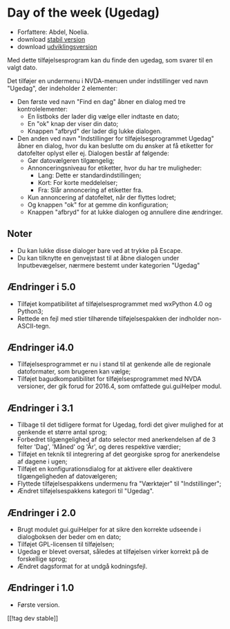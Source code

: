 # Day of the week (Ugedag) #

*	 Forfattere: Abdel, Noelia.
*	 download [stabil version][1]
*	 download [udviklingsversion][2]

Med dette tilføjelsesprogram kan du finde den ugedag, som svarer til en
valgt dato.

Det tilføjer en undermenu i NVDA-menuen under indstillinger ved navn
"Ugedag", der indeholder 2 elementer:


*	Den første ved navn "Find en dag" åbner en dialog med tre kontrolelementer:
	*	En listboks der lader dig vælge eller indtaste en dato;
	*	En "ok" knap der viser din dato;
	*	Knappen "afbryd" der lader dig lukke dialogen.
*	Den anden ved navn "Indstillinger for tilføjelsesprogrammet Ugedag" åbner en dialog, hvor du kan beslutte om du ønsker at få etiketter for datofelter oplyst eller ej. Dialogen består af følgende:
	*	Gør datovælgeren tilgængelig;
	*	Annonceringsniveau for etiketter, hvor du har tre muligheder:
		*	Lang: Dette er standardindstillingen;
		*	Kort: For korte meddelelser;
		*	Fra: Slår annoncering af etiketter fra.
	*	Kun annoncering af datofeltet, når der flyttes lodret;
	*	Og knappen "ok" for at gemme din konfiguration;
	*	Knappen "afbryd" for at lukke dialogen og annullere dine ændringer.


## Noter ##

*	 Du kan lukke disse dialoger bare ved at trykke på Escape.
*	 Du kan tilknytte en genvejstast til at åbne dialogen under
   Inputbevægelser, nærmere bestemt under kategorien "Ugedag"

## Ændringer i 5.0 ##

*	 Tilføjet kompatibilitet af tilføjelsesprogrammet med wxPython 4.0 og
   Python3;
*	 Rettede en fejl med stier tilhørende tilføjelsespakken der indholder
   non-ASCII-tegn.

## Ændringer i4.0  ##

*	 Tilføjelsesprogrammet er nu i stand til at genkende alle de regionale
   datoformater, som brugeren kan vælge;
*	 Tilføjet bagudkompatibilitet for tilføjelsesprogrammet med NVDA
   versioner, der gik forud for 2016.4, som omfattede gui.guiHelper modul.

## Ændringer i 3.1 ##

*	 Tilbage til det tidligere format for Ugedag, fordi det giver mulighed for
   at genkende et større antal sprog;
*	 Forbedret tilgængelighed af dato selector med anerkendelsen af de 3
   felter 'Dag', 'Måned' og 'År', og deres respektive værdier;
*	 Tilføjet en teknik til integrering af det georgiske sprog for
   anerkendelse af dagene i ugen;
*	 Tilføjet en konfigurationsdialog for at aktivere eller deaktivere
   tilgængeligheden af datovælgeren;
*	 Flyttede tilføjelsespakkens undermenu fra "Værktøjer" til
   "Indstillinger";
*	 Ændret tilføjelsespakkens kategori til "Ugedag".

## Ændringer i 2.0 ##

*	 Brugt modulet gui.guiHelper for at sikre den korrekte udseende i
   dialogboksen der beder om en dato;
*	 Tilføjet GPL-licensen til tilføjelsen;
*	 Ugedag er blevet oversat, således at tilføjelsen virker korrekt på de
   forskellige sprog;
*	 Ændret dagsformat for at undgå kodningsfejl.

## Ændringer i 1.0 ##

*	 Første version.

[[!tag dev stable]]

[1]: https://addons.nvda-project.org/files/get.php?file=dw

[2]: https://addons.nvda-project.org/files/get.php?file=dw-dev
